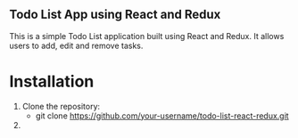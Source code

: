 ## Todo List App using React and Redux
This is a simple Todo List application built using React and Redux. It allows users to add, edit and remove tasks. 
# Installation
1. Clone the repository:
   - git clone https://github.com/your-username/todo-list-react-redux.git
2.
